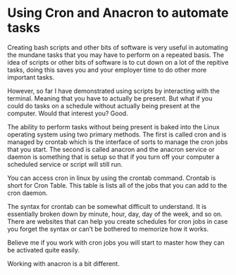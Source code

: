 # Using Cron and Anacron to automate tasks

Creating bash scripts and other bits of software is very useful in automating the mundane tasks that you may have to perform on a repeated basis. The idea of scripts or other bits of software is to cut down on a lot of the repitive tasks, doing this saves you and your employer time to do other more important tasks.

However, so far I have demonstrated using scripts by interacting with the terminal. Meaning that you have to actually be present. But what if you could do tasks on a schedule without actually being present at the computer. Would that interest you? Good.

The ability to perform tasks without being present is baked into the Linux operating system using two primary methods. The first is called cron and is managed by crontab which is the interface of sorts to manage the cron jobs that you start. The second is called anacron and the anacron service or daemon is something that is setup so that if you turn off your computer a scheduled service or script will still run.

You can access cron in linux by using the crontab command. Crontab is short for Cron Table. This table is lists all of the jobs that you can add to the cron daemon.

The syntax for crontab can be somewhat difficult to understand. It is essentially broken down by minute, hour, day, day of the week, and so on. There are websites that can help you create schedules for cron jobs in case you forget the syntax or can’t be bothered to memorize how it works.

Believe me if you work with cron jobs you will start to master how they can be activated quite easily.

Working with anacron is a bit different.
